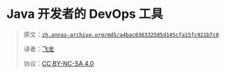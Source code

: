 # Java 开发者的 DevOps 工具

> 原文：[`zh.annas-archive.org/md5/a4bac036332585d145cfa15fc921b7c0`](https://zh.annas-archive.org/md5/a4bac036332585d145cfa15fc921b7c0)
> 
> 译者：[飞龙](https://github.com/wizardforcel)
> 
> 协议：[CC BY-NC-SA 4.0](http://creativecommons.org/licenses/by-nc-sa/4.0/)